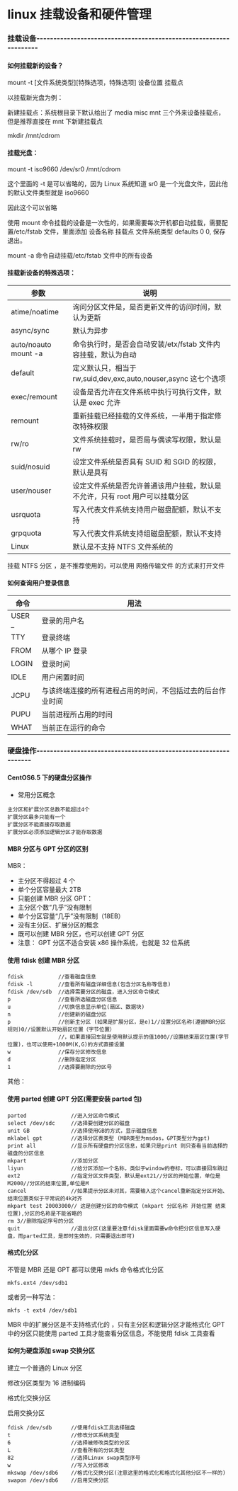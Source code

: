 <!-- Date: 2017-04-24 01:32 -->

# linux 挂载设备和硬件管理

### 挂载设备------------------------------------------------------------------

#### 如何挂载新的设备？

mount -t [文件系统类型][特殊选项，特殊选项] 设备位置 挂载点

以挂载新光盘为例：

新建挂载点：系统根目录下默认给出了 media misc mnt 三个外来设备挂载点，但是推荐直接在 mnt 下新建挂载点

mkdir /mnt/cdrom

#### 挂载光盘：

mount -t iso9660 /dev/sr0 /mnt/cdrom

这个里面的 -t 是可以省略的，因为 Linux 系统知道 sr0 是一个光盘文件，因此他的默认文件类型就是 iso9660

因此这个可以省略

使用 mount 命令挂载的设备是一次性的，如果需要每次开机都自动挂载，需要配置/etc/fstab 文件，里面添加 设备名称 挂载点 文件系统类型 defaults 0 0, 保存退出。

mount -a 命令自动挂载/etc/fstab 文件中的所有设备

#### 挂载新设备的特殊选项：

| 参数                 | 说明                                                                         |
| -------------------- | ---------------------------------------------------------------------------- |
| atime/noatime        | 询问分区文件是，是否更新文件的访问时间，默认为更新                           |
| async/sync           | 默认为异步                                                                   |
| auto/noauto mount -a | 命令执行时，是否会自动安装/etx/fstab 文件内容挂载，默认为自动                |
| default              | 定义默认只，相当于 rw,suid,dev,exc,auto,nouser,async 这七个选项              |
| exec/remount         | 设备是否允许在文件系统中执行可执行文件，默认是 exec 允许                     |
| remount              | 重新挂载已经挂载的文件系统，一半用于指定修改特殊权限                         |
| rw/ro                | 文件系统挂载时，是否局与偶读写权限，默认是 rw                                |
| suid/nosuid          | 设定文件系统是否具有 SUID 和 SGID 的权限，默认是具有                         |
| user/nouser          | 设定文件系统是否允许普通该用户挂载，默认是不允许，只有 root 用户可以挂载分区 |
| usrquota             | 写入代表文件系统支持用户磁盘配额，默认不支持                                 |
| grpquota             | 写入代表文件系统支持组磁盘配额，默认不支持                                   |
| Linux                | 默认是不支持 NTFS 文件系统的                                                 |

挂载 NTFS 分区 ，是不推荐使用的，可以使用 网络传输文件 的方式来打开文件

#### 如何查询用户登录信息

| 命令    | 用法                                                       |
| ------- | ---------------------------------------------------------- |
| USER \_ | 登录的用户名                                               |
| TTY     | 登录终端                                                   |
| FROM    | 从哪个 IP 登录                                             |
| LOGIN   | 登录时间                                                   |
| IDLE    | 用户闲置时间                                               |
| JCPU    | 与该终端连接的所有进程占用的时间，不包括过去的后台作业时间 |
| PUPU    | 当前进程所占用的时间                                       |
| WHAT    | 当前正在运行的命令                                         |

### 硬盘操作----------------------------------------------------------------

#### CentOS6.5 下的硬盘分区操作

-   常用分区概念

```
主分区和扩展分区总数不能超过4个
扩展分区最多只能有一个
扩展分区不能直接存取数据
扩展分区必须添加逻辑分区才能存取数据
```

#### MBR 分区与 GPT 分区的区别

MBR：

-   主分区不得超过 4 个
-   单个分区容量最大 2TB
-   只能创建 MBR 分区 GPT：
-   主分区个数“几乎”没有限制
-   单个分区容量“几乎”没有限制（18EB）
-   没有主分区、扩展分区的概念
-   既可以创建 MBR 分区，也可以创建 GPT 分区
-   注意： GPT 分区不适合安装 x86 操作系统，也就是 32 位系统

#### 使用 fdisk 创建 MBR 分区

```
fdisk           //查看磁盘信息
fdisk -l        //查看所有磁盘详细信息(包含分区名称等信息)
fdisk /dev/sdb  //选择需要分区的磁盘，进入分区命令模式
p               //查看所选磁盘分区信息
u               //切换信息显示单位(扇区、数据块)
n               //创建新的磁盘分区
p               //创新主分区 (如果是扩展分区，是e)1//设置分区名称(遵循MBR分区规则)0//设置默认开始扇区位置（字节位置）
                //，如果直接回车就是使用默认提示的值1000//设置结束扇区位置(字节位置)，也可以使用+1000M(K,G)的方式直接设置
w               //保存分区修改信息
d               //删除指定分区
1               //选择要删除的分区号
```

其他：

#### 使用 parted 创建 GPT 分区(需要安装 parted 包)

```
parted              //进入分区命令模式
select /dev/sdc     //选择要创建分区的磁盘
unit GB             //选择使用GB的方式，显示磁盘信息
mklabel gpt         //选择分区表类型 (MBR类型为msdos，GPT类型分为gpt)
print all           //显示所有硬盘的分区信息，如果只是print 则只查看当前选择的磁盘的分区信息
mkpart              //添加分区
liyun               //给分区添加一个名称，类似于window的卷标，可以直接回车跳过
ext2                //指定分区文件类型，默认是ext21//分区的开始位置，单位是M2000//分区的结束位置,单位是M
cancel              //如果提示分区未对其，需要输入这个cancel重新指定分区开始、结束位置类似于平常说的4k对齐
mkpart test 20003000// 这是创建分区的命令模式 (mkpart 分区名称 开始位置 结束位置),分区的名称是不能省略的
rm 3//删除指定序号的分区
quit                //退出分区(这里要注意fdisk里面需要w命令把分区信息写入硬盘，而parted工具，是即时生效的，只需要退出即可)
```

#### 格式化分区

不管是 MBR 还是 GPT 都可以使用 mkfs 命令格式化分区

`mkfs.ext4 /dev/sdb1`

或者另一种写法：

`mkfs -t ext4 /dev/sdb1`

MBR 中的扩展分区是不支持格式化的 ，只有主分区和逻辑分区才能格式化
GPT 中的分区只能使用 parted 工具才能查看分区信息，不能使用 fdisk 工具查看

#### 如何为硬盘添加 swap 交换分区

建立一个普通的 Linux 分区

修改分区类型为 16 进制编码

格式化交换分区

启用交换分区

```
fdisk /dev/sdb      //使用fdisk工具选择磁盘
t                   //修改分区系统类型
6                   //选择被修改类型的分区
L                   //查看所有的分区类型
82                  //选择Linux swap类型序号
w                   //写入分区修改
mkswap /dev/sdb6    //格式化交换分区(注意这里的格式化和格式化其他分区不一样的)
swapon /dev/sdb6    //启用交换分区
```
